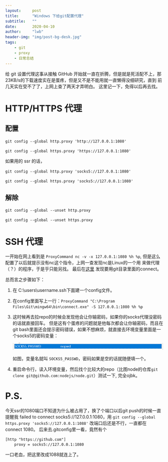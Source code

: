 ```yaml
---
layout:     post
title:      "Windows 下给git配置代理"
subtitle:   ""
date:       2020-04-10
author:     "lwb"
header-img: "img/post-bg-desk.jpg"
tags:
    - git
    - proxy
    - 日常总结
---
```


给 git 设置代理这事从接触 GitHub 开始就一直在折腾，但是就是死活配不上，那23KB/s的下载速度实在是蛋疼，但是又不是不能用就一直懒得没细研究，直到
前几天实在受不了了，上网上查了两天才弄明白。
这里记一下，免得以后再去找。

# HTTP/HTTPS 代理

## 配置

`git config --global http.proxy 'http://127.0.0.1:1080'`

`git config --global https.proxy 'https://127.0.0.1:1080'`

如果用的 ssr 的话，

`git config --global http.proxy 'socks5://127.0.0.1:1080'`

`git config --global https.proxy 'socks5://127.0.0.1:1080'`

## 解除

`git config --global --unset http.proxy`

`git config --global --unset https.proxy`

# SSH 代理

一开始在网上看到是 `ProxyCommand nc -v -x 127.0.0.1:1080 %h %p`, 但是这么配置了以后就提示没有nc这个指令，上网一查发现nc是Linux的一个用
来做代理（？）的程序，于是乎只能另找。
最后在[这里](https://walkedby.com/sshwindowsproxy/) 发现要用git目录里面的connect。

总而言之步骤如下：

1.  在 C:\users\username\.ssh下面建一个config文件。

2.  在config里面写上一行：`ProxyCommand "C:\Program Files\Git\mingw64\bin\connect.exe" -S 127.0.0.1:1080 %h %p`

3.  这时候再去拉repo的时候会发现他会让你输密码，如果你的socks代理没密码的话就直接回车。
    但是这有个蛋疼的问题就是他每次都会让你输密码，而且在git bash里面还会提示密码错误，如果不想麻烦，就直接去环境变量里面是一个socks5的密码变量：
    
    ![socks5 password environment variable](/img/git-proxy/socks-password.png)
    
    如图，变量名就叫 `SOCKS5_PASSWD`，密码如果是空的话就随便填一个。

4.  重启命令行，读入环境变量，然后找个比较大的repo（比图node的仓库`git clone git@github.com:nodejs/node.git`）测试一下, 完全ojbk。
    
# P.S.

今天ssr的1080端口不知道为什么被占用了，换了个端口以后git push的时候一直提醒我 failed to connect socks5://127.0.0.1:1080，用
`git config --global https.proxy 'socks5://127.0.0.1:1088'` 改端口后还是不行，一直都在connect 1080。
后来去.gitconfig里一看，竟然有个
```
[http "https://github.com"]
	proxy = socks5://127.0.0.1:1080
```
一口老血，把这里改成1088就连上了。